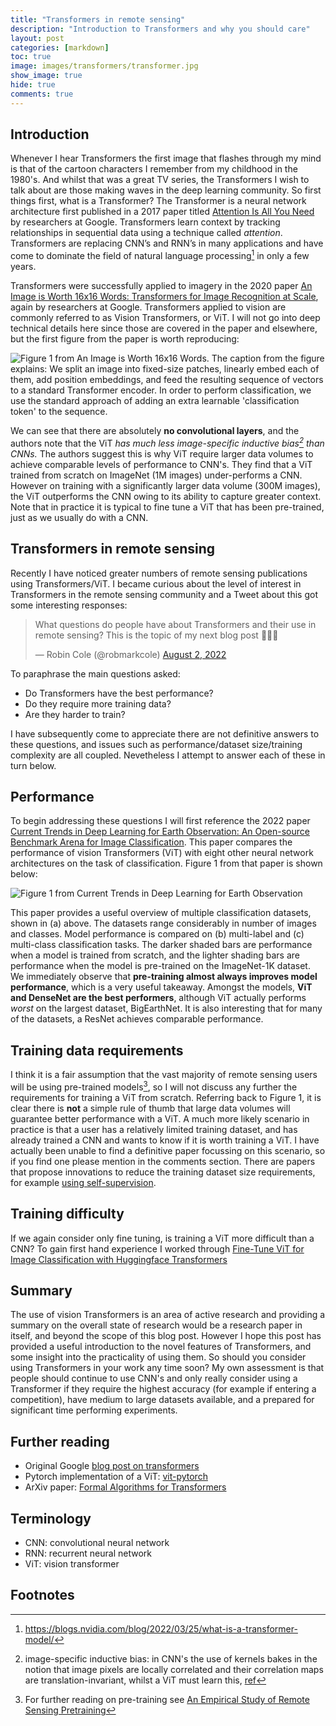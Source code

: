 ```yaml
---
title: "Transformers in remote sensing"
description: "Introduction to Transformers and why you should care"
layout: post
categories: [markdown]
toc: true
image: images/transformers/transformer.jpg
show_image: true
hide: true
comments: true
---
```


## Introduction
Whenever I hear Transformers the first image that flashes through my mind is that of the cartoon characters I remember from my childhood in the 1980's. And whilst that was a great TV series, the Transformers I wish to talk about are those making waves in the deep learning community. So first things first, what is a Transformer? The Transformer is a neural network architecture first published in a 2017 paper titled [Attention Is All You Need](https://arxiv.org/abs/1706.03762) by researchers at Google. Transformers learn context by tracking relationships in sequential data using a technique called *attention*. Transformers are replacing CNN’s and RNN’s in many applications and have come to dominate the field of natural language processing[^1] in only a few years. 

Transformers were successfully applied to imagery in the 2020 paper [An Image is Worth 16x16 Words: Transformers for Image Recognition at Scale](https://arxiv.org/abs/2010.11929), again by researchers at Google. Transformers applied to vision are commonly referred to as Vision Transformers, or ViT. I will not go into deep technical details here since those are covered in the paper and elsewhere, but the first figure from the paper is worth reproducing:

![](https://raw.githubusercontent.com/robmarkcole/blog/master/images/transformers/paper_fig1.jpg "Figure 1 from An Image is Worth 16x16 Words. The caption from the figure explains: We split an image into fixed-size patches, linearly embed each of them, add position embeddings, and feed the resulting sequence of vectors to a standard Transformer encoder. In order to perform classification, we use the standard approach of adding an extra learnable 'classification token' to the sequence.")

We can see that there are absolutely **no convolutional layers**, and the authors note that the ViT *has much less image-specific inductive bias[^2] than CNNs.* The authors suggest this is why ViT require larger data volumes to achieve comparable levels of performance to CNN's. They find that a ViT trained from scratch on ImageNet (1M images) under-performs a CNN. However on training with a significantly larger data volume (300M images), the ViT outperforms the CNN owing to its ability to capture greater context. Note that in practice it is typical to fine tune a ViT that has been pre-trained, just as we usually do with a CNN.

## Transformers in remote sensing
Recently I have noticed greater numbers of remote sensing publications using Transformers/ViT. I became curious about the level of interest in Transformers in the remote sensing community and a Tweet about this got some interesting responses:

<blockquote class="twitter-tweet tw-align-center"><p lang="en" dir="ltr">What questions do people have about Transformers and their use in remote sensing? This is the topic of my next blog post 🙇‍♂️🚀</p>&mdash; Robin Cole (@robmarkcole) <a href="https://twitter.com/robmarkcole/status/1554348041926311937?ref_src=twsrc%5Etfw">August 2, 2022</a></blockquote> <script async src="https://platform.twitter.com/widgets.js" charset="utf-8"></script>

To paraphrase the main questions asked:
- Do Transformers have the best performance?
- Do they require more training data?
- Are they harder to train?

I have subsequently come to appreciate there are not definitive answers to these questions, and issues such as performance/dataset size/training complexity are all coupled. Nevetheless I attempt to answer each of these in turn below.

## Performance
To begin addressing these questions I will first reference the 2022 paper [Current Trends in Deep Learning for Earth Observation: An Open-source Benchmark Arena for Image Classification](https://arxiv.org/abs/2207.07189). This paper compares the performance of vision Transformers (ViT) with eight other neural network architectures on the task of classification. Figure 1 from that paper is shown below:

![](https://raw.githubusercontent.com/robmarkcole/blog/master/images/transformers/classification.jpg "Figure 1 from Current Trends in Deep Learning for Earth Observation")

This paper provides a useful overview of multiple classification datasets, shown in (a) above. The datasets range considerably in number of images and classes. Model performance is compared on (b) multi-label and (c) multi-class classification tasks. The darker shaded bars are performance when a model is trained from scratch, and the lighter shading bars are performance when the model is pre-trained on the ImageNet-1K dataset. We immediately observe that **pre-training almost always improves model performance**, which is a very useful takeaway. Amongst the models, **ViT and DenseNet are the best performers**, although ViT actually performs *worst* on the largest dataset, BigEarthNet. It is also interesting that for many of the datasets, a ResNet achieves comparable performance.

## Training data requirements
I think it is a fair assumption that the vast majority of remote sensing users will be using pre-trained models[^3], so I will not discuss any further the requirements for training a ViT from scratch. Referring back to Figure 1, it is clear there is **not** a simple rule of thumb that large data volumes will guarantee better performance with a ViT. A much more likely scenario in practice is that a user has a relatively limited training dataset, and has already trained a CNN and wants to know if it is worth training a ViT. I have actually been unable to find a definitive paper focussing on this scenario, so if you find one please mention in the comments section. There are papers that propose innovations to reduce the training dataset size requirements, for example [using self-supervision](https://arxiv.org/abs/2106.03746). 

## Training difficulty
If we again consider only fine tuning, is training a ViT more difficult than a CNN? To gain first hand experience I worked through [Fine-Tune ViT for Image Classification with Huggingface Transformers](https://huggingface.co/blog/fine-tune-vit)

## Summary
The use of vision Transformers is an area of active research and providing a summary on the overall state of research would be a research paper in itself, and beyond the scope of this blog post. However I hope this post has provided a useful introduction to the novel features of Transformers, and some insight into the practicality of using them. So should you consider using Transformers in your work any time soon? My own assessment is that people should continue to use CNN's and only really consider using a Transformer if they require the highest accuracy (for example if entering a competition), have medium to large datasets available, and a prepared for significant time performing experiments. 

## Further reading
- Original Google [blog post on transformers](https://ai.googleblog.com/2020/12/transformers-for-image-recognition-at.html)
- Pytorch implementation of a ViT: [vit-pytorch](https://github.com/lucidrains/vit-pytorch)
- ArXiv paper: [Formal Algorithms for Transformers](https://arxiv.org/abs/2207.09238)

## Terminology
- CNN: convolutional neural network
- RNN: recurrent neural network
- ViT: vision transformer

## Footnotes
[^1]: https://blogs.nvidia.com/blog/2022/03/25/what-is-a-transformer-model/
[^2]: image-specific inductive bias: in CNN's the use of kernels bakes in the notion that image pixels are locally correlated and their correlation maps are translation-invariant, whilst a ViT must learn this, [ref](https://keras.io/examples/vision/vit_small_ds/)
[^3]: For further reading on pre-training see [An Empirical Study of Remote Sensing Pretraining](https://arxiv.org/abs/2204.02825)